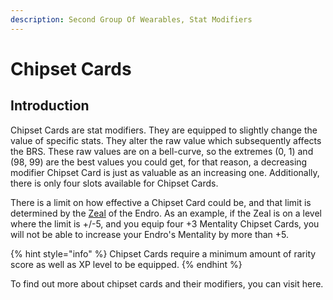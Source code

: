 ```yaml
---
description: Second Group Of Wearables, Stat Modifiers
---
```


# Chipset Cards

## Introduction

Chipset Cards are stat modifiers. They are equipped to slightly change the value of specific stats. They alter the raw value which subsequently affects the BRS. These raw values are on a bell-curve, so the extremes (0, 1) and (98, 99) are the best values you could get, for that reason, a decreasing modifier Chipset Card is just as valuable as an increasing one. Additionally, there is only four slots available for Chipset Cards.

There is a limit on how effective a Chipset Card could be, and that limit is determined by the [Zeal](../traits.md#zeal) of the Endro. As an example, if the Zeal is on a level where the limit is +/-5, and you equip four +3 Mentality Chipset Cards, you will not be able to increase your Endro's Mentality by more than +5.

{% hint style="info" %}
Chipset Cards require a minimum amount of rarity score as well as XP level to be equipped.
{% endhint %}

To find out more about chipset cards and their modifiers, you can visit here.
